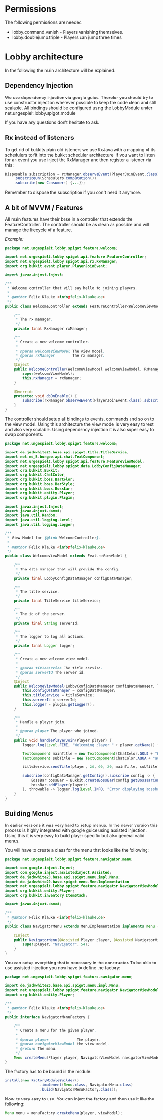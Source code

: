 # Permissions
The following permissions are needed:
- lobby.command.vanish - Players vanishing themselves.
- lobby.doublejump.triple - Players can jump three times

# Lobby architecture
In the following the main architecture will be explained.

## Dependency Injection
We use dependency injection via google guice. Therefor you should try to use constructor injection wherever
possible to keep the code clean and still scalable. All bindings should be configured using the LobbyModule under
net.ungespielt.lobby.spigot.module

If you have any questions don't hesitate to ask.

## Rx instead of listeners
To get rid of bukkits plain old listeners we use RxJava with a mapping of its schedulers to fit into
the bukkit scheduler architecture. If you want to listen for an event you use inject the RxManager and
then register a listener via this:

```java
Disposable subscription = rxManager.observeEvent(PlayerJoinEvent.class)
    .subscribeOn(Schedulers.computation())
    .subscribe(new Consumer() {...});
```

Remember to dispose the subscription if you don't need it anymore.

## A bit of MVVM / Features
All main features have their base in a controller that extends the FeatureController. The controller should
be as clean as possible and will manage the lifecycle of a feature.

_Example:_
```java
package net.ungespielt.lobby.spigot.feature.welcome;

import net.ungespielt.lobby.spigot.api.feature.FeatureController;
import net.ungespielt.lobby.spigot.api.rx.RxManager;
import org.bukkit.event.player.PlayerJoinEvent;

import javax.inject.Inject;

/**
 * Welcome controller that will say hello to joining players.
 *
 * @author Felix Klauke <info@felix-klauke.de>
 */
public class WelcomeController extends FeatureController<WelcomeViewModel> {

    /**
     * The rx manager.
     */
    private final RxManager rxManager;

    /**
     * Create a new welcome controller.
     *
     * @param welcomeViewModel The view model.
     * @param rxManager        The rx manager.
     */
    @Inject
    public WelcomeController(WelcomeViewModel welcomeViewModel, RxManager rxManager) {
        super(welcomeViewModel);
        this.rxManager = rxManager;
    }

    @Override
    protected void doOnEnable() {
        subscribe(rxManager.observeEvent(PlayerJoinEvent.class).subscribe(playerJoinEvent -> getViewModel().handlePlayerJoin(playerJoinEvent.getPlayer())));
    }
}
```

The controller should setup all bindings to events, commands and so on to the view model. Using this
architecture the view model is very easy to test and also very scalable. Using dependency injection
it is also super easy to swap components.

```java
package net.ungespielt.lobby.spigot.feature.welcome;

import de.jackwhite20.base.api.spigot.title.TitleService;
import net.md_5.bungee.api.chat.TextComponent;
import net.ungespielt.lobby.spigot.api.feature.FeatureViewModel;
import net.ungespielt.lobby.spigot.data.LobbyConfigDataManager;
import org.bukkit.Bukkit;
import org.bukkit.ChatColor;
import org.bukkit.boss.BarColor;
import org.bukkit.boss.BarStyle;
import org.bukkit.boss.BossBar;
import org.bukkit.entity.Player;
import org.bukkit.plugin.Plugin;

import javax.inject.Inject;
import javax.inject.Named;
import java.util.Random;
import java.util.logging.Level;
import java.util.logging.Logger;

/**
 * View Model for {@link WelcomeController}.
 *
 * @author Felix Klauke <info@felix-klauke.de>
 */
public class WelcomeViewModel extends FeatureViewModel {

    /**
     * The data manager that will provide the config.
     */
    private final LobbyConfigDataManager configDataManager;

    /**
     * The title service.
     */
    private final TitleService titleService;

    /**
     * The id of the server.
     */
    private final String serverId;

    /**
     * The logger to log all actions.
     */
    private final Logger logger;

    /**
     * Create a new welcome view model.
     *
     * @param titleService The title service.
     * @param serverId The server id.
     */
    @Inject
    public WelcomeViewModel(LobbyConfigDataManager configDataManager, TitleService titleService, @Named("shortServerId") String serverId, Plugin plugin) {
        this.configDataManager = configDataManager;
        this.titleService = titleService;
        this.serverId = serverId;
        this.logger = plugin.getLogger();
    }

    /**
     * Handle a player join.
     *
     * @param player The player who joined.
     */
    public void handlePlayerJoin(Player player) {
        logger.log(Level.FINE, "Welcoming player " + player.getName() + ".");

        TextComponent mainTitle = new TextComponent(ChatColor.GOLD + "Willkommen " + player.getDisplayName());
        TextComponent subTitle = new TextComponent(ChatColor.AQUA + "auf " + ChatColor.GREEN + serverId);

        titleService.sendTitle(player, 20, 60, 20, mainTitle, subTitle);

        subscribe(configDataManager.getConfig().subscribe(config -> {
            BossBar bossBar = Bukkit.createBossBar(config.getBossBarContent()[new Random().nextInt(config.getBossBarContent().length)], BarColor.BLUE, BarStyle.SOLID);
            bossBar.addPlayer(player);
        }, throwable -> logger.log(Level.INFO, "Error displaying bossbar from config. Leaving bossbar blank.")));
    }
}
```

## Building Menus
In earlier versions it was very hard to setup menus. In the newer version this process is highly integrated
with google guice using assisted injection. Using this it is very easy to build player specific but also
general valid menus.

You will have to create a class for the menu that looks like the following:
```java
package net.ungespielt.lobby.spigot.feature.navigator.menu;

import com.google.inject.Inject;
import com.google.inject.assistedinject.Assisted;
import de.jackwhite20.base.api.spigot.menu.impl.Menu;
import de.jackwhite20.base.spigot.menu.MenuImplementation;
import net.ungespielt.lobby.spigot.feature.navigator.NavigatorViewModel;
import org.bukkit.entity.Player;
import org.bukkit.inventory.ItemStack;

import javax.inject.Named;

/**
 * @author Felix Klauke <info@felix-klauke.de>
 */
public class NavigatorMenu extends MenuImplementation implements Menu {

    @Inject
    public NavigatorMenu(@Assisted Player player, @Assisted NavigatorViewModel viewModel, @Named("navigatorItemStackSpawn") ItemStack navigatorItemStackSpawn) {
        super(player, "Navigator", 54);
    }
}
```

You can setup everything that is necessary in the constructor. To be able to use assisted injection
you now have to define the factory:

```java
package net.ungespielt.lobby.spigot.feature.navigator.menu;

import de.jackwhite20.base.api.spigot.menu.impl.Menu;
import net.ungespielt.lobby.spigot.feature.navigator.NavigatorViewModel;
import org.bukkit.entity.Player;

/**
 * @author Felix Klauke <info@felix-klauke.de>
 */
public interface NavigatorMenuFactory {

    /**
     * Create a menu for the given player.
     *
     * @param player             The player.
     * @param navigatorViewModel the view model.
     * @return The menu.
     */
    Menu createMenu(Player player, NavigatorViewModel navigatorViewModel);
}
```

The factory has to be bound in the module:
```java
install(new FactoryModuleBuilder()
                .implement(Menu.class, NavigatorMenu.class)
                .build(NavigatorMenuFactory.class));
```

Now its very easy to use. You can inject the factory and then use it like the following:
```java
Menu menu = menuFactory.createMenu(player, viewModel);
````
